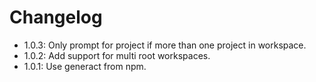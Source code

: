 # Changelog

- 1.0.3: Only prompt for project if more than one project in workspace.
- 1.0.2: Add support for multi root workspaces.
- 1.0.1: Use generact from npm.
